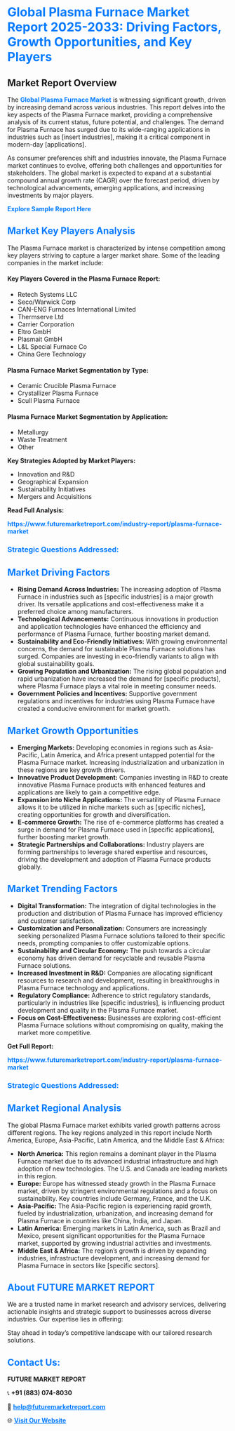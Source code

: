 <h1 style="color: #007BFF;">Global Plasma Furnace Market Report 2025-2033: Driving Factors, Growth Opportunities, and Key Players</h1>

<section id="overview">
<h2>Market Report Overview</h2>
<p>The <a href="https://www.futuremarketreport.com/industry-report/plasma-furnace-market" style="color: #007BFF; text-decoration: none;"><strong>Global Plasma Furnace Market</strong></a> is witnessing significant growth, driven by increasing demand across various industries. This report delves into the key aspects of the Plasma Furnace market, providing a comprehensive analysis of its current status, future potential, and challenges. The demand for Plasma Furnace has surged due to its wide-ranging applications in industries such as [insert industries], making it a critical component in modern-day [applications].</p>
<p>As consumer preferences shift and industries innovate, the Plasma Furnace market continues to evolve, offering both challenges and opportunities for stakeholders. The global market is expected to expand at a substantial compound annual growth rate (CAGR) over the forecast period, driven by technological advancements, emerging applications, and increasing investments by major players.</p>
</section>

<section id="overview">
<p><a href="https://www.futuremarketreport.com/request-sample/reportId=86575" style="color: #007BFF; text-decoration: none;"><strong>Explore Sample Report Here</strong></a></p>
</section>

<section id="key-players">
<h2 style="color: #007BFF;">Market Key Players Analysis</h2>
<p>The Plasma Furnace market is characterized by intense competition among key players striving to capture a larger market share. Some of the leading companies in the market include:</p>
<h4>Key Players Covered in the Plasma Furnace Report:</h4>
<ul><li>Retech Systems LLC</li><li>Seco/Warwick Corp</li><li>CAN-ENG Furnaces International Limited</li><li>Thermserve Ltd</li><li>Carrier Corporation</li><li>Eltro GmbH</li><li>Plasmait GmbH</li><li>L&amp;L Special Furnace Co</li><li>China Gere Technology</li></ul>
<h4>Plasma Furnace Market Segmentation by Type:</h4>
<ul><li>Ceramic Crucible Plasma Furnace</li><li>Crystallizer Plasma Furnace</li><li>Scull Plasma Furnace</li></ul>

<h4>Plasma Furnace Market Segmentation by Application:</h4>
<ul><li>Metallurgy</li><li>Waste Treatment</li><li>Other</li></ul>
<p><strong>Key Strategies Adopted by Market Players:</strong></p>
<ul>
<li>Innovation and R&D</li>
<li>Geographical Expansion</li>
<li>Sustainability Initiatives</li>
<li>Mergers and Acquisitions</li>
</ul>
</section>

<section>
<p><strong>Read Full Analysis: </strong></p><a href="https://www.futuremarketreport.com/industry-report/plasma-furnace-market" style="color: #007BFF; text-decoration: none;"><strong>https://www.futuremarketreport.com/industry-report/plasma-furnace-market</strong></a>
<h3 style="color: #007BFF;">Strategic Questions Addressed:</h3>
</section>

<section id="driving-factors">
<h2 style="color: #007BFF;">Market Driving Factors</h2>
<ul>
<li><strong>Rising Demand Across Industries:</strong> The increasing adoption of Plasma Furnace in industries such as [specific industries] is a major growth driver. Its versatile applications and cost-effectiveness make it a preferred choice among manufacturers.</li>
<li><strong>Technological Advancements:</strong> Continuous innovations in production and application technologies have enhanced the efficiency and performance of Plasma Furnace, further boosting market demand.</li>
<li><strong>Sustainability and Eco-Friendly Initiatives:</strong> With growing environmental concerns, the demand for sustainable Plasma Furnace solutions has surged. Companies are investing in eco-friendly variants to align with global sustainability goals.</li>
<li><strong>Growing Population and Urbanization:</strong> The rising global population and rapid urbanization have increased the demand for [specific products], where Plasma Furnace plays a vital role in meeting consumer needs.</li>
<li><strong>Government Policies and Incentives:</strong> Supportive government regulations and incentives for industries using Plasma Furnace have created a conducive environment for market growth.</li>
</ul>
</section>

<section id="growth-opportunities">
<h2 style="color: #007BFF;">Market Growth Opportunities</h2>
<ul>
<li><strong>Emerging Markets:</strong> Developing economies in regions such as Asia-Pacific, Latin America, and Africa present untapped potential for the Plasma Furnace market. Increasing industrialization and urbanization in these regions are key growth drivers.</li>
<li><strong>Innovative Product Development:</strong> Companies investing in R&D to create innovative Plasma Furnace products with enhanced features and applications are likely to gain a competitive edge.</li>
<li><strong>Expansion into Niche Applications:</strong> The versatility of Plasma Furnace allows it to be utilized in niche markets such as [specific niches], creating opportunities for growth and diversification.</li>
<li><strong>E-commerce Growth:</strong> The rise of e-commerce platforms has created a surge in demand for Plasma Furnace used in [specific applications], further boosting market growth.</li>
<li><strong>Strategic Partnerships and Collaborations:</strong> Industry players are forming partnerships to leverage shared expertise and resources, driving the development and adoption of Plasma Furnace products globally.</li>
</ul>
</section>

<section id="trending-factors">
<h2 style="color: #007BFF;">Market Trending Factors</h2>
<ul>
<li><strong>Digital Transformation:</strong> The integration of digital technologies in the production and distribution of Plasma Furnace has improved efficiency and customer satisfaction.</li>
<li><strong>Customization and Personalization:</strong> Consumers are increasingly seeking personalized Plasma Furnace solutions tailored to their specific needs, prompting companies to offer customizable options.</li>
<li><strong>Sustainability and Circular Economy:</strong> The push towards a circular economy has driven demand for recyclable and reusable Plasma Furnace solutions.</li>
<li><strong>Increased Investment in R&D:</strong> Companies are allocating significant resources to research and development, resulting in breakthroughs in Plasma Furnace technology and applications.</li>
<li><strong>Regulatory Compliance:</strong> Adherence to strict regulatory standards, particularly in industries like [specific industries], is influencing product development and quality in the Plasma Furnace market.</li>
<li><strong>Focus on Cost-Effectiveness:</strong> Businesses are exploring cost-efficient Plasma Furnace solutions without compromising on quality, making the market more competitive.</li>
</ul>
</section>

<section>
<p><strong>Get Full Report: </strong></p><a href="https://www.futuremarketreport.com/industry-report/plasma-furnace-market" style="color: #007BFF; text-decoration: none;"><strong>https://www.futuremarketreport.com/industry-report/plasma-furnace-market</strong></a>
<h3 style="color: #007BFF;">Strategic Questions Addressed:</h3>
</section>


<section id="regional-analysis">
<h2 style="color: #007BFF;">Market Regional Analysis</h2>
<p>The global Plasma Furnace market exhibits varied growth patterns across different regions. The key regions analyzed in this report include North America, Europe, Asia-Pacific, Latin America, and the Middle East & Africa:</p>
<ul>
<li><strong>North America:</strong> This region remains a dominant player in the Plasma Furnace market due to its advanced industrial infrastructure and high adoption of new technologies. The U.S. and Canada are leading markets in this region.</li>
<li><strong>Europe:</strong> Europe has witnessed steady growth in the Plasma Furnace market, driven by stringent environmental regulations and a focus on sustainability. Key countries include Germany, France, and the U.K.</li>
<li><strong>Asia-Pacific:</strong> The Asia-Pacific region is experiencing rapid growth, fueled by industrialization, urbanization, and increasing demand for Plasma Furnace in countries like China, India, and Japan.</li>
<li><strong>Latin America:</strong> Emerging markets in Latin America, such as Brazil and Mexico, present significant opportunities for the Plasma Furnace market, supported by growing industrial activities and investments.</li>
<li><strong>Middle East & Africa:</strong> The region’s growth is driven by expanding industries, infrastructure development, and increasing demand for Plasma Furnace in sectors like [specific sectors].</li>
</ul>
</section>

<footer>
<h2 style="color: #007BFF;">About FUTURE MARKET REPORT</h2>
<p>We are a trusted name in market research and advisory services, delivering actionable insights and strategic support to businesses across diverse industries. Our expertise lies in offering:</p>

<p>Stay ahead in today’s competitive landscape with our tailored research solutions.</p>

<h2 style="color: #007BFF;">Contact Us:</h2>
<p><strong>FUTURE MARKET REPORT</strong></p>
<p>📞 <strong>+91 (883) 074-8030</strong></p>
<p>📧 <strong><a href="mailto:help@futuremarketreport.com" style="color: #007BFF;">help@futuremarketreport.com</a></strong></p>
<p>🌐 <strong><a href="https://www.futuremarketreport.com/" style="color: #007BFF;">Visit Our Website</a></strong></p>
</footer>